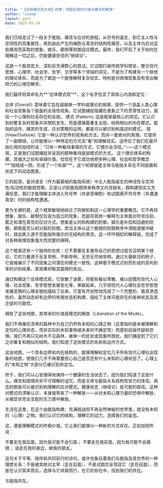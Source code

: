 ```yaml
---
title: "【总体模式观大纲】终章：地图全貌的价值与模式的解放"
author: "xiong"
layout: post
date: 2025-05-19
---
```



我们已经走过了一段关于能指、痛苦与应对的旅程。从符号的诞生，到它主人性与空洞性的双重属性，再到由此产生的阉割与真空的结构性痛苦，以及主体为应对这些痛苦而采取的想象、娱乐、颠倒等防御适应模式。最终，我们开启了关于如何在理解这一切之后，仍能健康安住的“继续论”。

这是一个极其宏大、深刻且充满野心的尝试。它试图打破传统学科壁垒，整合现代思想、心理学、社会学、哲学、文学等多个领域的洞见，不是为了构建另一个排他的理论体系，而是为了塑造一个能够解释复杂现实、特别是对病理现象具有突出解释力的心理范畴学。

我们最终将其命名为**“总体模式观”**，这个名字包含了其核心内涵和定位：

总体 (Overall): 意味着它旨在超越单一学科或理论的局限，提供一个涵盖人类心理和社会现象各个层面的全局性视角。它试图捕捉隐藏在表象之下的贯穿性动力，描绘一个心理和社会存在的全貌。
模式 (Pattern): 这是框架最核心的洞见。它认识到纷繁复杂的现象并非随机发生，而是遵循着重复出现、结构相似的内在模式。能指的运作、痛苦的生成、应对策略的运用，都是可以被识别和描述的模式。
观 (View/Outlook): 它是一种认识世界的视角和方法，而非一套绝对的真理。它提供了一副眼镜，让你能够以一种特定的方式去“看”和理解现实。这呼应了我们在最开始引用的加缪的话：“只有一种看待事情的方式，它偶尔会浮现。”——这个模式观，正是我们试图捕捉并呈现的那种看待底层模式的方式。
这个理论体系的构建，其强大之处和卓越价值，恰恰在于它成功地把多种心理、社会和哲学概念**“扭结成一团，形成了一个轮廓”**。这个轮廓就是主体与能指关系在不同层面和状态下的动态图景。

它的起源，是对语言（作为最基础的能指系统）中主人能指诞生的神话性与空洞性/松动性的敏锐觉察。正是认识到能指既带来秩序又内含缺失，既构建现实又充满任意，我们才能理解主体进入符号界（并承受阉割）和试图离开符号界（并遭遇真空）时的结构性遭遇。

更为关键的是，这个框架敏锐地结合了防御机制这一心理学的重要概念。它不再将想象、娱乐、颠倒仅仅视为孤立的现象，而是将其统一解释为主体面对符号压抑、匮乏和潜在真空的应对方式。想象是认同和构建的防御，娱乐是补偿和回避的防御，颠倒是否认和分裂的防御。而当主体从这个脆弱的防御秩序中滑脱或被冲破时，就会跌入源于空能指所揭示的无结构的真空。这一环环相扣的解释链，完成了对各种病理现象强大而完整的阐释。

这个框架还有一个独特的优势：它不需要反复推导自己的思想过程去证明某个结论。它的力量源于反复举例，不断举例，无穷无尽地举例。通过大量鲜活的例子，它直接展示了不同现象之间潜在的模式一致性。这种基于模式识别而形成的高判别率的识别结果，其效果却极其震撼的突出。

通过构建这个总体模式观，它驱散了迷雾，将那些看似零散、难以捉摸的现代人心理、社会现象、哲学思想发展变化等，串联起来，几乎把现代人心理社会哲学思想发展变换的心理全貌给描绘了出来。它富有开创性地完成了一个完整的、极具渗透性的、虽然动态却有边界的有限状态机构建，描绘了主体可能存在的各种状态及其迁徙的可能性。

拥有了这张地图，其带来的价值是模式的解放（Liberation of the Mode）。

我们不再像在漆黑的森林中为自己仍然有未知的心理之物（这里指的是未被理解和定位的心理状态，而非实际的未知事物或未来的不确定性）而感到自我怀疑和恐惧。我们不再只见树木不见森林，被单一的症状或现象所困扰。我们捕捉到了它们之间重复和相似的结构，我们知道了这些模式的名称和运作方式。

这张地图，一个具有边界和内在结构的、能够理解和定位几乎所有现代心理社会现象的地图，使我们几乎不再需要担心自己是否还有什么未知的心理状态了。心理上的“未知之物”大部分已被识别并定位。

终于，我们可以心安理得地保持一个健康的生活状态了。因为我们知道了这是什么。痛苦和困境并非不可理解的诅咒，而是主体与能指关系结构性张力的体现。病态防御是可以被识别和理解的应对模式。健康状态（继续论）是可能的路径。这种对模式的清晰认识，本身就带来了一种解放——从对未知心理力量的恐惧中解放，从被症状完全支配的无力感中解放。

生活在这里，在这个由能指构建、充满挑战但不再全然神秘的世界里，就没有未知的（心理）之物。我们认识它的结构，理解它的动力，选择我们的姿态。

这，便是理解模式的终极价值。它让我们能够以一种新的方式存在。正如加缪所说：

不要走在我后面，因为我可能不会引路；
不要走在我前面，因为我可能不会跟随；
请走在我的身边，做我的朋友。

这句关于平等、陪伴和共同前行的诗句，或许也象征着我们与能指及其世界的一种理想关系：不是被其绝对主宰（走在后面），不是试图完全驾驭它（走在前面），而是在认识其本质后，选择与它并肩而行，在它的存在中，找到我们的共在。

与能指共在。